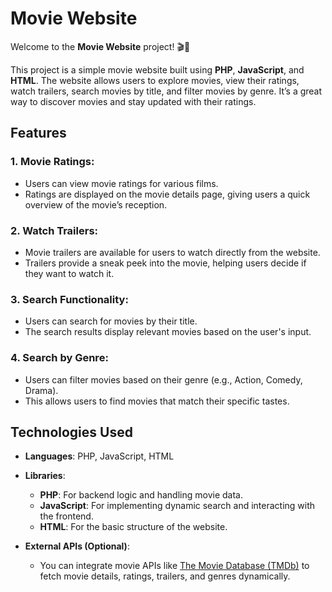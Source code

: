 # Movie Website

Welcome to the **Movie Website** project! 🎬🍿

This project is a simple movie website built using **PHP**, **JavaScript**, and **HTML**. The website allows users to explore movies, view their ratings, watch trailers, search movies by title, and filter movies by genre. It’s a great way to discover movies and stay updated with their ratings.

## Features

### 1. **Movie Ratings**:
   - Users can view movie ratings for various films.
   - Ratings are displayed on the movie details page, giving users a quick overview of the movie’s reception.

### 2. **Watch Trailers**:
   - Movie trailers are available for users to watch directly from the website.
   - Trailers provide a sneak peek into the movie, helping users decide if they want to watch it.

### 3. **Search Functionality**:
   - Users can search for movies by their title.
   - The search results display relevant movies based on the user's input.

### 4. **Search by Genre**:
   - Users can filter movies based on their genre (e.g., Action, Comedy, Drama).
   - This allows users to find movies that match their specific tastes.

## Technologies Used

- **Languages**: PHP, JavaScript, HTML
- **Libraries**:
  - **PHP**: For backend logic and handling movie data.
  - **JavaScript**: For implementing dynamic search and interacting with the frontend.
  - **HTML**: For the basic structure of the website.

- **External APIs (Optional)**:
   - You can integrate movie APIs like [The Movie Database (TMDb)](https://www.themoviedb.org/) to fetch movie details, ratings, trailers, and genres dynamically.
